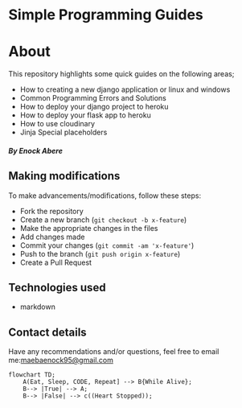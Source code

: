 <!-- @format -->

# Simple Programming Guides

# About

This repository highlights some quick guides on the following areas;

- How to creating a new django application or linux and windows
- Common Programming Errors and Solutions
- How to deploy your django project to heroku
- How to deploy your flask app to heroku
- How to use cloudinary
- Jinja Special placeholders

##### By Enock Abere

## Making modifications

To make advancements/modifications, follow these steps:

- Fork the repository
- Create a new branch (`git checkout -b x-feature`)
- Make the appropriate changes in the files
- Add changes made
- Commit your changes (`git commit -am 'x-feature'`)
- Push to the branch (`git push origin x-feature`)
- Create a Pull Request

## Technologies used

- markdown

## Contact details

Have any recommendations and/or questions, feel free to email me:[maebaenock95@gmail.com](mailto:maebaenock95@gmail.com)

```mermaid
flowchart TD;
    A(Eat, Sleep, CODE, Repeat] --> B{While Alive};
    B--> |True| --> A;
    B--> |False| --> c((Heart Stopped));
```
